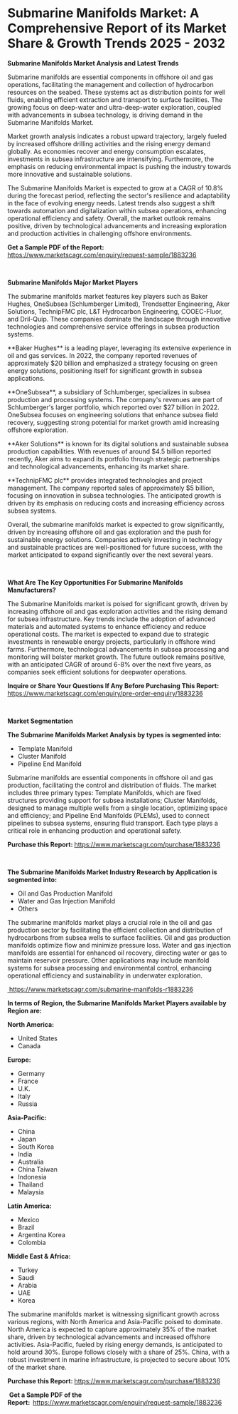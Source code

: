 <p><h1>Submarine Manifolds Market: A Comprehensive Report of its Market Share & Growth Trends 2025 - 2032</h1></p><p><strong>Submarine Manifolds Market Analysis and Latest Trends</strong></p>
<p><p>Submarine manifolds are essential components in offshore oil and gas operations, facilitating the management and collection of hydrocarbon resources on the seabed. These systems act as distribution points for well fluids, enabling efficient extraction and transport to surface facilities. The growing focus on deep-water and ultra-deep-water exploration, coupled with advancements in subsea technology, is driving demand in the Submarine Manifolds Market.</p><p>Market growth analysis indicates a robust upward trajectory, largely fueled by increased offshore drilling activities and the rising energy demand globally. As economies recover and energy consumption escalates, investments in subsea infrastructure are intensifying. Furthermore, the emphasis on reducing environmental impact is pushing the industry towards more innovative and sustainable solutions. </p><p>The Submarine Manifolds Market is expected to grow at a CAGR of 10.8% during the forecast period, reflecting the sector's resilience and adaptability in the face of evolving energy needs. Latest trends also suggest a shift towards automation and digitalization within subsea operations, enhancing operational efficiency and safety. Overall, the market outlook remains positive, driven by technological advancements and increasing exploration and production activities in challenging offshore environments.</p></p>
<p><strong>Get a Sample PDF of the Report:&nbsp;</strong> <a href="https://www.marketscagr.com/enquiry/request-sample/1883236?utm_campaign=2012&utm_medium=2&utm_source=Github&utm_content=ia&utm_term=12042025&utm_id=submarine-manifolds">https://www.marketscagr.com/enquiry/request-sample/1883236</a></p>
<p>&nbsp;</p>
<p><strong>Submarine Manifolds Major Market Players</strong></p>
<p><p>The submarine manifolds market features key players such as Baker Hughes, OneSubsea (Schlumberger Limited), Trendsetter Engineering, Aker Solutions, TechnipFMC plc, L&T Hydrocarbon Engineering, COOEC-Fluor, and Dril-Quip. These companies dominate the landscape through innovative technologies and comprehensive service offerings in subsea production systems.</p><p>**Baker Hughes** is a leading player, leveraging its extensive experience in oil and gas services. In 2022, the company reported revenues of approximately $20 billion and emphasized a strategy focusing on green energy solutions, positioning itself for significant growth in subsea applications.</p><p>**OneSubsea**, a subsidiary of Schlumberger, specializes in subsea production and processing systems. The company's revenues are part of Schlumberger's larger portfolio, which reported over $27 billion in 2022. OneSubsea focuses on engineering solutions that enhance subsea field recovery, suggesting strong potential for market growth amid increasing offshore exploration.</p><p>**Aker Solutions** is known for its digital solutions and sustainable subsea production capabilities. With revenues of around $4.5 billion reported recently, Aker aims to expand its portfolio through strategic partnerships and technological advancements, enhancing its market share.</p><p>**TechnipFMC plc** provides integrated technologies and project management. The company reported sales of approximately $5 billion, focusing on innovation in subsea technologies. The anticipated growth is driven by its emphasis on reducing costs and increasing efficiency across subsea systems.</p><p>Overall, the submarine manifolds market is expected to grow significantly, driven by increasing offshore oil and gas exploration and the push for sustainable energy solutions. Companies actively investing in technology and sustainable practices are well-positioned for future success, with the market anticipated to expand significantly over the next several years.</p></p>
<p>&nbsp;</p>
<p><strong>What Are The Key Opportunities For Submarine Manifolds Manufacturers?</strong></p>
<p><p>The Submarine Manifolds market is poised for significant growth, driven by increasing offshore oil and gas exploration activities and the rising demand for subsea infrastructure. Key trends include the adoption of advanced materials and automated systems to enhance efficiency and reduce operational costs. The market is expected to expand due to strategic investments in renewable energy projects, particularly in offshore wind farms. Furthermore, technological advancements in subsea processing and monitoring will bolster market growth. The future outlook remains positive, with an anticipated CAGR of around 6-8% over the next five years, as companies seek efficient solutions for deepwater operations.</p></p>
<p><strong>Inquire or Share Your Questions If Any Before Purchasing This Report:</strong> <a href="https://www.marketscagr.com/enquiry/pre-order-enquiry/1883236?utm_campaign=2012&utm_medium=2&utm_source=Github&utm_content=ia&utm_term=12042025&utm_id=submarine-manifolds">https://www.marketscagr.com/enquiry/pre-order-enquiry/1883236</a></p>
<p>&nbsp;</p>
<p><strong>Market Segmentation</strong></p>
<p><strong>The Submarine Manifolds Market Analysis by types is segmented into:</strong></p>
<p><ul><li>Template Manifold</li><li>Cluster Manifold</li><li>Pipeline End Manifold</li></ul></p>
<p><p>Submarine manifolds are essential components in offshore oil and gas production, facilitating the control and distribution of fluids. The market includes three primary types: Template Manifolds, which are fixed structures providing support for subsea installations; Cluster Manifolds, designed to manage multiple wells from a single location, optimizing space and efficiency; and Pipeline End Manifolds (PLEMs), used to connect pipelines to subsea systems, ensuring fluid transport. Each type plays a critical role in enhancing production and operational safety.</p></p>
<p><strong>Purchase this Report:&nbsp;</strong><a href="https://www.marketscagr.com/purchase/1883236?utm_campaign=2012&utm_medium=2&utm_source=Github&utm_content=ia&utm_term=12042025&utm_id=submarine-manifolds">https://www.marketscagr.com/purchase/1883236</a></p>
<p>&nbsp;</p>
<p><strong>The Submarine Manifolds Market Industry Research by Application is segmented into:</strong></p>
<p><ul><li>Oil and Gas Production Manifold</li><li>Water and Gas Injection Manifold</li><li>Others</li></ul></p>
<p><p>The submarine manifolds market plays a crucial role in the oil and gas production sector by facilitating the efficient collection and distribution of hydrocarbons from subsea wells to surface facilities. Oil and gas production manifolds optimize flow and minimize pressure loss. Water and gas injection manifolds are essential for enhanced oil recovery, directing water or gas to maintain reservoir pressure. Other applications may include manifold systems for subsea processing and environmental control, enhancing operational efficiency and sustainability in underwater exploration.</p></p>
<p><a href="https://www.marketscagr.com/submarine-manifolds-r1883236?utm_campaign=2012&utm_medium=2&utm_source=Github&utm_content=ia&utm_term=12042025&utm_id=submarine-manifolds">&nbsp;https://www.marketscagr.com/submarine-manifolds-r1883236</a></p>
<p><strong>In terms of Region, the Submarine Manifolds Market Players available by Region are:</strong></p>
<p>
    <p> <strong> North America: </strong>
        <ul>
            <li>United States</li>
            <li>Canada</li>
        </ul>
        </p> 
    <p> <strong> Europe: </strong>
        <ul>
            <li>Germany</li>
            <li>France</li>
            <li>U.K.</li>
            <li>Italy</li>
            <li>Russia</li>
        </ul>
        </p> 
    <p> <strong> Asia-Pacific: </strong>
        <ul>
            <li>China</li>
            <li>Japan</li>
            <li>South Korea</li>
            <li>India</li>
            <li>Australia</li>
            <li>China Taiwan</li>
            <li>Indonesia</li>
            <li>Thailand</li>
            <li>Malaysia</li>
        </ul>
        </p> 
    <p> <strong> Latin America: </strong>
        <ul>
            <li>Mexico</li>
            <li>Brazil</li>
            <li>Argentina Korea</li>
            <li>Colombia</li>
        </ul>
        </p> 
    <p> <strong> Middle East & Africa: </strong>
        <ul>
            <li>Turkey</li>
            <li>Saudi</li>
            <li>Arabia</li>
            <li>UAE</li>
            <li>Korea</li>
        </ul>
    </p>
    </p>
<p><p>The submarine manifolds market is witnessing significant growth across various regions, with North America and Asia-Pacific poised to dominate. North America is expected to capture approximately 35% of the market share, driven by technological advancements and increased offshore activities. Asia-Pacific, fueled by rising energy demands, is anticipated to hold around 30%. Europe follows closely with a share of 25%. China, with a robust investment in marine infrastructure, is projected to secure about 10% of the market share.</p></p>
<p><strong>Purchase this Report: </strong><a href="https://www.marketscagr.com/purchase/1883236?utm_campaign=2012&utm_medium=2&utm_source=Github&utm_content=ia&utm_term=12042025&utm_id=submarine-manifolds">https://www.marketscagr.com/purchase/1883236</a></p>
<p>&nbsp;<strong>Get a Sample PDF of the Report:&nbsp;&nbsp;</strong><a href="https://www.marketscagr.com/enquiry/request-sample/1883236?utm_campaign=2012&utm_medium=2&utm_source=Github&utm_content=ia&utm_term=12042025&utm_id=submarine-manifolds">https://www.marketscagr.com/enquiry/request-sample/1883236</a></p>
<p><strong></strong></p>
<p><p></p><p></p><p></p></p>